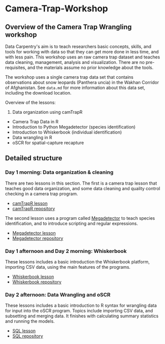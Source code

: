 # Camera-Trap-Workshop

## Overview of the Camera Trap Wrangling workshop

Data Carpentry's aim is to teach researchers basic concepts, skills, and tools for working with data so that they can get more done in less time, and with less pain. This workshop uses an raw camera trap dataset and teaches data cleaning, management, analysis and visualization. There are no pre-requisites, and the materials assume no prior knowledge about the tools.

The workshop uses a single camera trap data set that contains observations about snow leopards (Panthera uncia) in the Wakhan Corridor of Afghanistan. See `data.md` for more information about this data set, including the download location.

Overview of the lessons:

  1. Data organization using camTrapR
  * Camera Trap Data in R 
  * Introduction to Python Megadetector (species identification)
  * Introduction to Whiskerbook (individual identification)
  * Data wrangling in R 
  * oSCR for spatial-capture recapture

## Detailed structure

### Day 1 morning: Data organization & cleaning

There are two lessons in this section. The first is a camera trap lesson that teaches  good data organization, and some data cleaning and quality control checking in a camera trap program.

  * [camTrapR lesson](http://###)
  * [camTrapR repository](http://###)

The second lesson uses a program called [Megadetector]() to teach species identification, and to introduce scripting and regular expressions.

  * [Megadetector lesson](http://###)
  * [Megadetector repository](http://###)

### Day 1 afternoon and Day 2 morning: Whiskerbook 

These lessons includes a basic introduction the Whiskerbook platform, importing CSV data, using the main features of the programs. 

  * [Whiskerbook lesson](http://###) 
  * [Whiskerbook repository](http://###) 


### Day 2 afternoon: Data Wrangling and oSCR

These lessons includes a basic introduction to R syntax for wrangling data for input into the oSCR program. Topics include importing CSV data, and subsetting and merging data. It finishes with calculating summary statistics and running the models. 

  * [SQL lesson](http://###)
  * [SQL repository](http://###)

